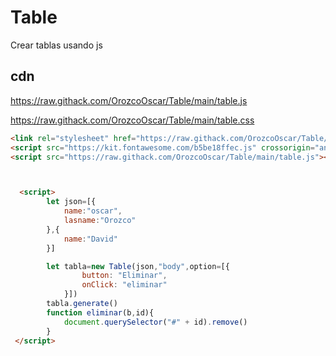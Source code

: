 # Table
Crear tablas usando js

## cdn
https://raw.githack.com/OrozcoOscar/Table/main/table.js


https://raw.githack.com/OrozcoOscar/Table/main/table.css


```html
<link rel="stylesheet" href="https://raw.githack.com/OrozcoOscar/Table/main/table.css">
<script src="https://kit.fontawesome.com/b5be18ffec.js" crossorigin="anonymous"></script>
<script src="https://raw.githack.com/OrozcoOscar/Table/main/table.js"></script>



  <script>
        let json=[{
            name:"oscar",
            lasname:"Orozco"
        },{
            name:"David"
        }]

        let tabla=new Table(json,"body",option=[{
                button: "Eliminar",
                onClick: "eliminar"
            }])
        tabla.generate()
        function eliminar(b,id){
            document.querySelector("#" + id).remove()
        }
 </script>
   
```

